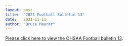 ```yaml
---
layout: post
title:  "2021 Football Bulletin 13"
date:   2021-11-11
author: "Bruce Maurer"
---
```


[Please click here to view the OHSAA Football bulletin
13](https://storage.googleapis.com/ohsaa-websites/bulletins/2021/2021-bulletin-13.pdf).

